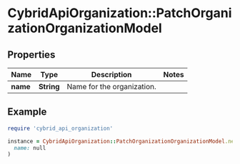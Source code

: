 # CybridApiOrganization::PatchOrganizationOrganizationModel

## Properties

| Name | Type | Description | Notes |
| ---- | ---- | ----------- | ----- |
| **name** | **String** | Name for the organization. |  |

## Example

```ruby
require 'cybrid_api_organization'

instance = CybridApiOrganization::PatchOrganizationOrganizationModel.new(
  name: null
)
```

